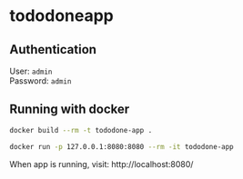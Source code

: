 # tododoneapp

## Authentication

User: `admin`<br>
Password: `admin`

## Running with docker

```bash
docker build --rm -t tododone-app .

docker run -p 127.0.0.1:8080:8080 --rm -it tododone-app
```

When app is running, visit: http://localhost:8080/
